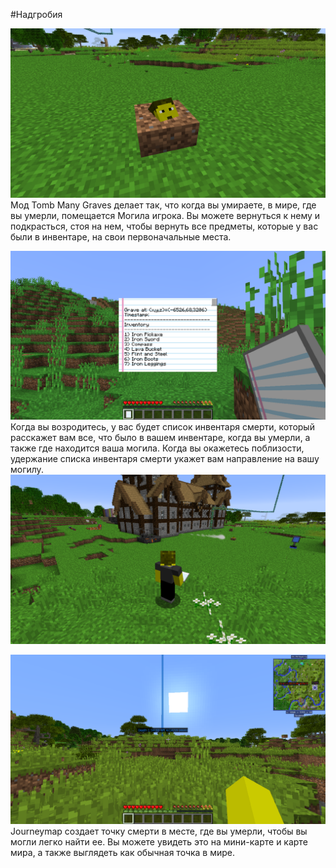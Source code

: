 #Надгробия

![](grave.png)
Мод Tomb Many Graves делает так, что когда вы умираете, в мире, где вы умерли, помещается Могила игрока. Вы можете вернуться к нему и подкрасться, стоя на нем, чтобы вернуть все предметы, которые у вас были в инвентаре, на свои первоначальные места.

![](deathinventorylist.png)
Когда вы возродитесь, у вас будет список инвентаря смерти, который расскажет вам все, что было в вашем инвентаре, когда вы умерли, а также где находится ваша могила. Когда вы окажетесь поблизости, удержание списка инвентаря смерти укажет вам направление на вашу могилу.
![Чем ярче дым, тем ближе вы к могиле](pointer.png)


![](waypoint.png)
Journeymap создает точку смерти в месте, где вы умерли, чтобы вы могли легко найти ее. Вы можете увидеть это на мини-карте и карте мира, а также выглядеть как обычная точка в мире.